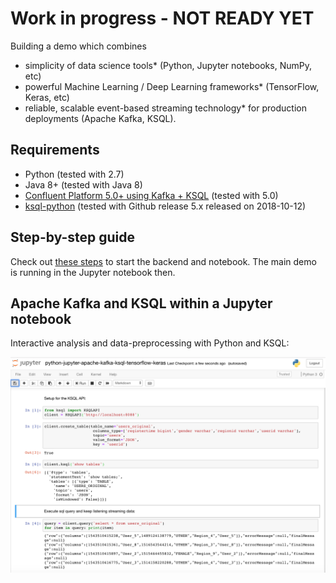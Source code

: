 # Work in progress - NOT READY YET

Building a demo which combines

- simplicity of data science tools* (Python, Jupyter notebooks, NumPy, etc)
- powerful Machine Learning / Deep Learning frameworks* (TensorFlow, Keras, etc)
- reliable, scalable event-based streaming technology* for production deployments (Apache Kafka, KSQL).

## Requirements

- Python (tested with 2.7)
- Java 8+ (tested with Java 8)
- [Confluent Platform 5.0+ using Kafka + KSQL](https://www.confluent.io/download/) (tested with 5.0)
- [ksql-python](https://github.com/bryanyang0528/ksql-python) (tested with Github release 5.x released on 2018-10-12)

## Step-by-step guide

Check out [these steps](https://github.com/kaiwaehner/python-jupyter-apache-kafka-ksql-tensorflow-keras/blob/master/live-demo___python-jupyter-apache-kafka-ksql-tensorflow-keras.adoc) to start the backend and notebook. The main demo is running in the Jupyter notebook then.

## Apache Kafka and KSQL within a Jupyter notebook

Interactive analysis and data-preprocessing with Python and KSQL:

![KSQL + Python for Interactive Data Processing](pictures/Apache_Kafka_KSQL_Python_Jupyter_Notebook.png)